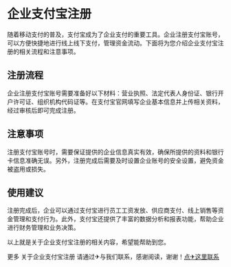 # 企业支付宝注册

随着移动支付的普及，支付宝成为了企业支付的重要工具。企业注册支付宝账号，可以方便快捷地进行线上线下支付，管理资金流动。下面将为您介绍企业支付宝注册的相关流程和注意事项。

## 注册流程

企业注册支付宝账号需要准备好以下材料：营业执照、法定代表人身份证、银行开户许可证、组织机构代码证等。在支付宝官网填写企业基本信息并上传相关资料，经过审核后即可完成注册。

## 注意事项

注册支付宝账号时，需要保证提供的企业信息真实有效，确保所提供的资料和银行卡信息准确无误。另外，注册完成后需要及时设置企业账号的安全设置，避免资金被盗用或损失。

## 使用建议

注册完成后，企业可以通过支付宝进行员工工资发放、供应商支付、线上销售等资金管理和支付行为。此外，支付宝还提供了丰富的数据分析和报表功能，帮助企业进行财务管理和业务决策。

以上就是关于企业支付宝注册的相关内容，希望能帮助到您。

更多 关于企业支付宝注册 请通过✈与我们联系，感谢阅读，谢谢！[点✈这里联系](https://lm.k02.cc)